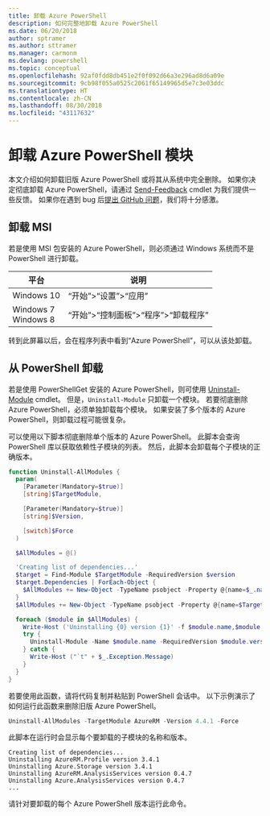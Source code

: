 ```yaml
---
title: 卸载 Azure PowerShell
description: 如何完整地卸载 Azure PowerShell
ms.date: 06/20/2018
author: sptramer
ms.author: sttramer
ms.manager: carmonm
ms.devlang: powershell
ms.topic: conceptual
ms.openlocfilehash: 92af0fdd8db451e2f0f092d66a3e296ad8d6a09e
ms.sourcegitcommit: 9cb98f055a0525c2061f65149965d5e7c3e03ddc
ms.translationtype: HT
ms.contentlocale: zh-CN
ms.lasthandoff: 08/30/2018
ms.locfileid: "43117632"
---
```

# <a name="uninstall-the-azure-powershell-module"></a>卸载 Azure PowerShell 模块

本文介绍如何卸载旧版 Azure PowerShell 或将其从系统中完全删除。 如果你决定彻底卸载 Azure PowerShell，请通过 [Send-Feedback](/powershell/module/azurerm.profile/send-feedback) cmdlet 为我们提供一些反馈。
如果你在遇到 bug 后[提出 GitHub 问题](https://github.com/azure/azure-powershell/issues)，我们将十分感激。

## <a name="uninstall-msi"></a>卸载 MSI

若是使用 MSI 包安装的 Azure PowerShell，则必须通过 Windows 系统而不是 PowerShell 进行卸载。

| 平台 | 说明 |
|----------|--------------|
| Windows 10 | “开始”>“设置”>“应用” |
| Windows 7 </br>Windows 8 | “开始”>“控制面板”>“程序”>“卸载程序” |

转到此屏幕以后，会在程序列表中看到“Azure PowerShell”，可以从该处卸载。

## <a name="uninstall-from-powershell"></a>从 PowerShell 卸载

若是使用 PowerShellGet 安装的 Azure PowerShell，则可使用 [Uninstall-Module](/powershell/module/powershellget/uninstall-module) cmdlet。 但是，`Uninstall-Module` 只卸载一个模块。 若要彻底删除 Azure PowerShell，必须单独卸载每个模块。 如果安装了多个版本的 Azure PowerShell，则卸载过程可能很复杂。

可以使用以下脚本彻底删除单个版本的 Azure PowerShell。 此脚本会查询 PowerShell 库以获取依赖性子模块的列表。 然后，此脚本会卸载每个子模块的正确版本。

```powershell
function Uninstall-AllModules {
  param(
    [Parameter(Mandatory=$true)]
    [string]$TargetModule,

    [Parameter(Mandatory=$true)]
    [string]$Version,

    [switch]$Force
  )

  $AllModules = @()

  'Creating list of dependencies...'
  $target = Find-Module $TargetModule -RequiredVersion $version
  $target.Dependencies | ForEach-Object {
    $AllModules += New-Object -TypeName psobject -Property @{name=$_.name; version=$_.requiredversion}
  }
  $AllModules += New-Object -TypeName psobject -Property @{name=$TargetModule; version=$Version}

  foreach ($module in $AllModules) {
    Write-Host ('Uninstalling {0} version {1}' -f $module.name,$module.version)
    try {
      Uninstall-Module -Name $module.name -RequiredVersion $module.version -Force:$Force -ErrorAction Stop
    } catch {
      Write-Host ("`t" + $_.Exception.Message)
    }
  }
}
```

若要使用此函数，请将代码复制并粘贴到 PowerShell 会话中。 以下示例演示了如何运行此函数来删除旧版 Azure PowerShell。

```powershell
Uninstall-AllModules -TargetModule AzureRM -Version 4.4.1 -Force
```

此脚本在运行时会显示每个要卸载的子模块的名称和版本。

```output
Creating list of dependencies...
Uninstalling AzureRM.Profile version 3.4.1
Uninstalling Azure.Storage version 3.4.1
Uninstalling AzureRM.AnalysisServices version 0.4.7
Uninstalling Azure.AnalysisServices version 0.4.7
...
```

请针对要卸载的每个 Azure PowerShell 版本运行此命令。
